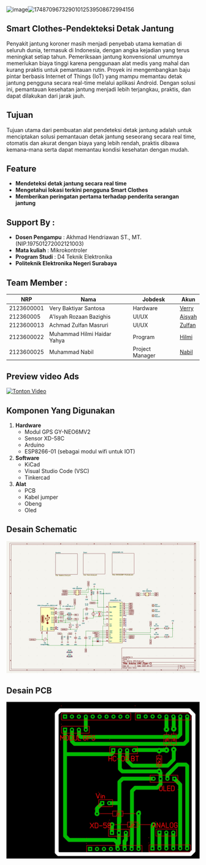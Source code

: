 ![image](https://github.com/user-attachments/assets/ba5f48b2-20d5-4582-b634-c6220c60a10c)![17487096732901012539508672994156](https://github.com/user-attachments/assets/15cf7b55-c428-473b-90de-b181ab9222a8?raw=true)





## Smart Clothes-Pendekteksi Detak Jantung

Penyakit jantung koroner masih menjadi penyebab utama kematian di seluruh dunia, termasuk di Indonesia, dengan angka kejadian yang terus meningkat setiap tahun. Pemeriksaan jantung konvensional umumnya memerlukan biaya tinggi karena penggunaan alat medis yang mahal dan kurang praktis untuk pemantauan rutin.
Proyek ini mengembangkan baju pintar berbasis Internet of Things (IoT) yang mampu memantau detak jantung pengguna secara real-time melalui aplikasi Android. Dengan solusi ini, pemantauan kesehatan jantung menjadi lebih terjangkau, praktis, dan dapat dilakukan dari jarak jauh.


## Tujuan

Tujuan utama dari pembuatan alat pendeteksi detak jantung adalah untuk menciptakan solusi pemantauan detak jantung seseorang secara real time, otomatis dan akurat dengan biaya yang lebih rendah, praktis dibawa kemana-mana serta dapat memantau kondisi kesehatan dengan mudah.

## Feature
- **Mendeteksi detak jantung secara real time**
- **Mengetahui lokasi terkini pengguna Smart Clothes**
- **Memberikan peringatan pertama terhadap penderita serangan jantung**

## Support By :

- **Dosen Pengampu** : Akhmad Hendriawan ST., MT. (NIP.197501272002121003)
- **Mata kuliah** : Mikrokontroler
- **Program Studi** : D4 Teknik Elektronika
- **Politeknik Elektronika Negeri Surabaya**


## Team Member :

| NRP        | Nama                        | Jobdesk          | Akun                                            |
|------------|-----------------------------|------------------|-------------------------------------------------|
| 2123600001 | Very Baktiyar Santosa       | Hardware         | [Verry](https://github.com/VeryBaktiyarSantosa) |
| 212360005  | A'Isyah Rozaan Bazighis     | UI/UX            | [Aisyah](https://github.com/Aisyah-Rozaan-B) |
| 2123600013 | Achmad Zulfan Masruri       | UI/UX            | [Zulfan](https://github.com/AchmadZulfanMasruri) |
| 2123600022 | Muhammad Hilmi Haidar Yahya | Program          | [Hilmi](https://github.com/Himi23)               |
| 2123600025 | Muhammad Nabil              | Project Manager  | [Nabil](https://github.com/MuhammadNabil25) |

## Preview video Ads
[![Tonton Video](https://img.icons8.com/ios-filled/50/000000/play--v1.png)](https://drive.google.com/file/d/1gqJj9rEZ-l6uaHup8LIpwP9fy1YcfI8i/preview)

## Komponen Yang Digunakan

1. **Hardware**
   - Modul GPS GY-NEO6MV2
   - Sensor XD-58C
   - Arduino
   - ESP8266-01 (sebagai modul wifi untuk IOT)
2. **Software**
   - KiCad
   - Visual Studio Code (VSC)
   - Tinkercad
3. **Alat**
   - PCB
   - Kabel jumper
   - Obeng
   - Oled
   
## Desain Schematic
![Schematic Design](https://github.com/MuhammadNabil25/Smart-Clothes-Pendeteksi-Detak-Jantung/blob/main/assets/IMG-20250520-WA0001.jpg)

## Desain PCB
![PCB Design](https://github.com/MuhammadNabil25/Smart-Clothes-Pendeteksi-Detak-Jantung/blob/main/assets/IMG-20250520-WA0004.jpg)




